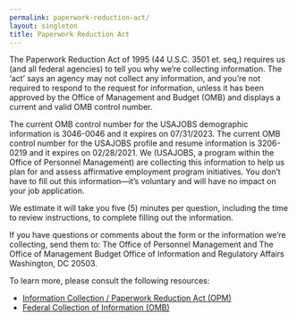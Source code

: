 ```yaml
---
permalink: paperwork-reduction-act/
layout: singleton
title: Paperwork Reduction Act
---
```


The Paperwork Reduction Act of 1995 (44 U.S.C. 3501 et. seq,) requires us (and all federal agencies) to tell you why we’re collecting information. The ‘act’ says an agency may not collect any information, and you’re not required to respond to the request for information, unless it has been approved by the Office of Management and Budget (OMB) and displays a current and valid OMB control number.

The current OMB control number for the USAJOBS demographic information is 3046-0046 and it expires on 07/31/2023. The current OMB control number for the USAJOBS profile and resume information is 3206-0219 and it expires on 02/28/2021.
We (USAJOBS, a program within the Office of Personnel Management) are collecting this information to help us plan for and assess affirmative employment program initiatives. You don’t have to fill out this information—it’s voluntary and will have no impact on your job application.

We estimate it will take you five (5) minutes per question, including the time to review instructions, to complete filling out the information.

If you have questions or comments about the form or the information we’re collecting, send them to: The Office of Personnel
Management and The Office of Management Budget Office of Information and Regulatory Affairs Washington, DC 20503.

To learn more, please consult the following resources:

* [Information Collection / Paperwork Reduction Act (OPM)](https://www.opm.gov/about-us/open-government/digital-government-strategy/fitara/paperwork-reduction-act-guide.pdf)
* [Federal Collection of Information (OMB)](https://www.whitehouse.gov/omb/information-regulatory-affairs/federal-collection-information/)
